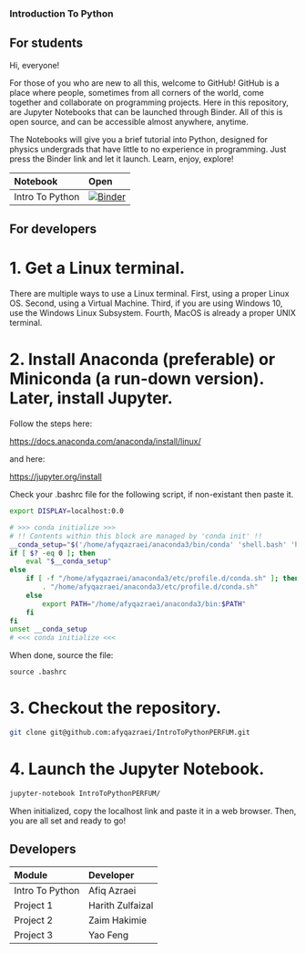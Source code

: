 ### Introduction To Python

## For students

Hi, everyone!

For those of you who are new to all this, welcome to GitHub! GitHub is a place where people, sometimes from all corners of the world, come together and collaborate on programming projects. Here in this repository, are Jupyter Notebooks that can be launched through Binder. All of this is open source, and can be accessible almost anywhere, anytime. 

The Notebooks will give you a brief tutorial into Python, designed for physics undergrads that have little to no experience in programming. Just press the Binder link and let it launch. Learn, enjoy, explore!

|Notebook|Open|
|:--|:--|
|Intro To Python|[![Binder](https://mybinder.org/badge_logo.svg)](https://mybinder.org/v2/gh/afyqazraei/IntroToPythonPERFUM/master?filepath=Intro_To_Python.ipynb)|

## For developers

# 1. Get a Linux terminal.

There are multiple ways to use a Linux terminal. First, using a proper Linux OS. Second, using a Virtual Machine. Third, if you are using Windows 10, use the Windows Linux Subsystem. Fourth, MacOS is already a proper UNIX terminal.

# 2. Install Anaconda (preferable) or Miniconda (a run-down version). Later, install Jupyter.

Follow the steps here:

https://docs.anaconda.com/anaconda/install/linux/

and here:

https://jupyter.org/install

Check your .bashrc file for the following script, if non-existant then paste it.

```bash
export DISPLAY=localhost:0.0

# >>> conda initialize >>>
# !! Contents within this block are managed by 'conda init' !!
__conda_setup="$('/home/afyqazraei/anaconda3/bin/conda' 'shell.bash' 'hook' 2> /dev/null)"
if [ $? -eq 0 ]; then
    eval "$__conda_setup"
else
    if [ -f "/home/afyqazraei/anaconda3/etc/profile.d/conda.sh" ]; then
        . "/home/afyqazraei/anaconda3/etc/profile.d/conda.sh"
    else
        export PATH="/home/afyqazraei/anaconda3/bin:$PATH"
    fi
fi
unset __conda_setup
# <<< conda initialize <<<

```

When done, source the file:

```
source .bashrc
```

# 3. Checkout the repository.

```bash
git clone git@github.com:afyqazraei/IntroToPythonPERFUM.git 
```

# 4. Launch the Jupyter Notebook.

```bash
jupyter-notebook IntroToPythonPERFUM/
```

When initialized, copy the localhost link and paste it in a web browser. Then, you are all set and ready to go!

## Developers

|Module|Developer|
|:--|:--|
|Intro To Python| Afiq Azraei |
| Project 1 | Harith Zulfaizal |
| Project 2 | Zaim Hakimie |
| Project 3 | Yao Feng |
